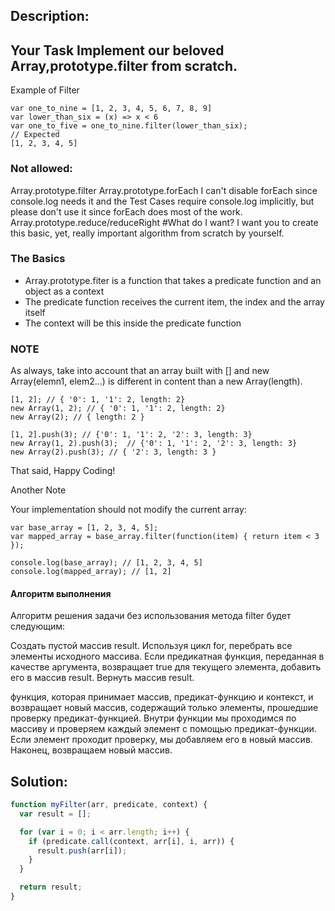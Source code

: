 ## Description:
## Your Task Implement our beloved Array,prototype.filter from scratch.

Example of Filter
```
var one_to_nine = [1, 2, 3, 4, 5, 6, 7, 8, 9]
var lower_than_six = (x) => x < 6
var one_to_five = one_to_nine.filter(lower_than_six);
// Expected
[1, 2, 3, 4, 5]
```
### Not allowed:
Array.prototype.filter
Array.prototype.forEach
I can't disable forEach since console.log needs it and the Test Cases require console.log implicitly, but please don't use it since forEach does most of the work.
Array.prototype.reduce/reduceRight
#What do I want? I want you to create this basic, yet, really important algorithm from scratch by yourself.

### The Basics

- Array.prototype.fiter is a function that takes a predicate function and an object as a context
- The predicate function receives the current item, the index and the array itself
- The context will be this inside the predicate function
### NOTE
As always, take into account that an array built with [] and new Array(elemn1, elem2...) is different in content than a new Array(length).

```
[1, 2]; // { '0': 1, '1': 2, length: 2}
new Array(1, 2); // { '0': 1, '1': 2, length: 2}
new Array(2); // { length: 2 }

[1, 2].push(3); // {'0': 1, '1': 2, '2': 3, length: 3}
new Array(1, 2).push(3);  // {'0': 1, '1': 2, '2': 3, length: 3}
new Array(2).push(3); // { '2': 3, length: 3 }
```

That said, Happy Coding!

Another Note

Your implementation should not modify the current array:

```
var base_array = [1, 2, 3, 4, 5];
var mapped_array = base_array.filter(function(item) { return item < 3 });

console.log(base_array); // [1, 2, 3, 4, 5]
console.log(mapped_array); // [1, 2]
```

#### Алгоритм выполнения

Алгоритм решения задачи без использования метода filter будет следующим:

Создать пустой массив result.
Используя цикл for, перебрать все элементы исходного массива.
Если предикатная функция, переданная в качестве аргумента, возвращает true для текущего элемента, добавить его в массив result.
Вернуть массив result.


функция, которая принимает массив, предикат-функцию и контекст, и возвращает новый массив, содержащий только элементы, прошедшие проверку предикат-функцией. Внутри функции мы проходимся по массиву и проверяем каждый элемент с помощью предикат-функции. Если элемент проходит проверку, мы добавляем его в новый массив. Наконец, возвращаем новый массив.

## Solution:

```javascript
function myFilter(arr, predicate, context) {
  var result = [];

  for (var i = 0; i < arr.length; i++) {
    if (predicate.call(context, arr[i], i, arr)) {
      result.push(arr[i]);
    }
  }

  return result;
}


```
